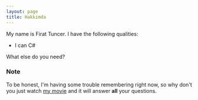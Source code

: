 ```yaml
---
layout: page
title: Hakkimda
---
```


My name is Firat Tuncer. I have the following qualities:

- I can C#

What else do you need?

### Note

To be honest, I'm having some trouble remembering right now, so why don't you just watch [my movie](http://en.wikipedia.org/wiki/The_Princess_Bride_%28film%29) and it will answer **all** your questions.
